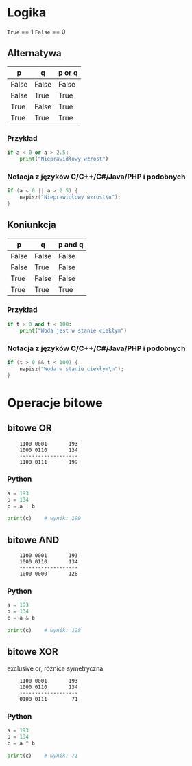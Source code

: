 # Logika

`True` == 1
`False` == 0

## Alternatywa

| p     | q     | p or q |
|-------|-------|--------|
| False | False | False  |
| False | True  | True   |
| True  | False | True   |
| True  | True  | True   |

### Przykład

```python
if a < 0 or a > 2.5:
    print("Nieprawidłowy wzrost")
```

### Notacja z języków C/C++/C#/Java/PHP i podobnych
```c 
if (a < 0 || a > 2.5) {
    napisz("Nieprawidłowy wzrost\n");
}
```

## Koniunkcja

| p     | q     | p and q |
|-------|-------|---------|
| False | False | False   |
| False | True  | False   |
| True  | False | False   |
| True  | True  | True    |

### Przykład

```python
if t > 0 and t < 100:
    print("Woda jest w stanie ciekłym")
```

### Notacja z języków C/C++/C#/Java/PHP i podobnych
```c 
if (t > 0 && t < 100) {
    napisz("Woda w stanie ciekłym\n");
}
```

# Operacje bitowe

## bitowe OR

```
    1100 0001       193
    1000 0110       134
    -------------------
    1100 0111       199
```

### Python
```python
a = 193
b = 134
c = a | b

print(c)    # wynik: 199
```

## bitowe AND
```
    1100 0001       193
    1000 0110       134
    -------------------
    1000 0000       128
```

### Python
```python
a = 193
b = 134
c = a & b

print(c)    # wynik: 128
```


## bitowe XOR
exclusive or, różnica symetryczna
```
    1100 0001       193
    1000 0110       134
    -------------------
    0100 0111        71
```

### Python
```python
a = 193
b = 134
c = a ^ b

print(c)    # wynik: 71
```











